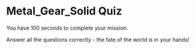 # Metal_Gear_Solid Quiz
You have 100 seconds to complete your mission. 

Answer all the questions correctly - the fate of the world is in your hands!
